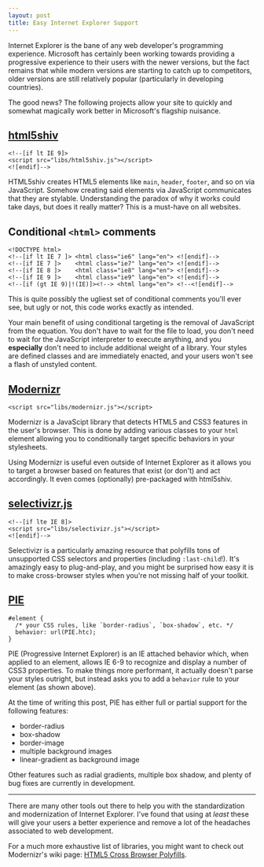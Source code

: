 ```yaml
---
layout: post
title: Easy Internet Explorer Support
---
```


Internet Explorer is the bane of any web developer's programming experience.
Microsoft has certainly been working towards providing a progressive experience
to their users with the newer versions, but the fact remains that while modern
versions are starting to catch up to competitors, older versions are still
relatively popular (particularly in developing countries).

The good news? The following projects allow your site to quickly and somewhat
magically work better in Microsoft's flagship nuisance.

## [html5shiv](https://code.google.com/p/html5shiv/)

    <!--[if lt IE 9]>
    <script src="libs/html5shiv.js"></script>
    <![endif]-->

HTML5shiv creates HTML5 elements like `main`, `header`, `footer`, and so on via
JavaScript. Somehow creating said elements via JavaScript communicates that they
are stylable. Understanding the paradox of why it works could take days, but
does it really matter? This is a must-have on all websites.

## Conditional `<html>` comments

    <!DOCTYPE html>
    <!--[if lt IE 7 ]> <html class="ie6" lang="en"> <![endif]-->
    <!--[if IE 7 ]>    <html class="ie7" lang="en"> <![endif]-->
    <!--[if IE 8 ]>    <html class="ie8" lang="en"> <![endif]-->
    <!--[if IE 9 ]>    <html class="ie9" lang="en"> <![endif]-->
    <!--[if (gt IE 9)|!(IE)]><!--> <html lang="en"> <!--<![endif]-->

This is quite possibly the ugliest set of conditional comments you'll ever see,
but ugly or not, this code works exactly as intended.

Your main benefit of using conditional targeting is the removal of JavaScript
from the equation. You don't have to wait for the file to load, you don't need
to wait for the JavaScript interpreter to execute anything, and you
__especially__ don't need to include additional weight of a library. Your styles
are defined classes and are immediately enacted, and your users won't see a
flash of unstyled content.

## [Modernizr](http://modernizr.com/)

    <script src="libs/modernizr.js"></script>

Modernizr is a JavaScipt library that detects HTML5 and CSS3 features in the
user's browser. This is done by adding various classes to your `html` element
allowing you to conditionally target specific behaviors in your stylesheets.

Using Modernizr is useful even outside of Internet Explorer as it allows you to
target a browser based on features that exist (or don't) and act accordingly. It
even comes (optionally) pre-packaged with html5shiv.

## [selectivizr.js](http://selectivizr.com/)

    <!--[if lte IE 8]>
    <script src="libs/selectivizr.js"></script>
    <![endif]-->

Selectivizr is a particularly amazing resource that polyfills tons of
unsupported CSS selectors and properties (including `:last-child`!). It's
amazingly easy to plug-and-play, and you might be surprised how easy it is to
make cross-browser styles when you're not missing half of your toolkit.

## [PIE](http://css3pie.com/)

    #element {
      /* your CSS rules, like `border-radius`, `box-shadow`, etc. */
      behavior: url(PIE.htc);
    }

PIE (Progressive Internet Explorer) is an IE attached behavior which, when
applied to an element, allows IE 6-9 to recognize and display a number of CSS3
properties. To make things more performant, it actually doesn't parse your
styles outright, but instead asks you to add a `behavior` rule to your element
(as shown above).

At the time of writing this post, PIE has either full or partial support for
the following features:

* border-radius
* box-shadow
* border-image
* multiple background images
* linear-gradient as background image

Other features such as radial gradients, multiple box shadow, and plenty of bug
fixes are currently in development.

- - -

There are many other tools out there to help you with the standardization and
modernization of Internet Explorer. I've found that using at *least* these will
give your users a better experience and remove a lot of the headaches associated
to web development.

For a much more exhaustive list of libraries, you might want to check out
Modernizr's wiki page: [HTML5 Cross Browser Polyfills](https://github.com/Modernizr/Modernizr/wiki/HTML5-Cross-Browser-Polyfills).